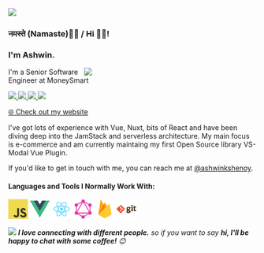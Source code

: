 <img src="https://i.imgur.com/RqQiVoh.png.jpg" width="300px">

### नमस्ते (Namaste)🙏🏻 / Hi 👋🏻! 
### I'm Ashwin.
<img align="right" src="https://media1.giphy.com/media/13HgwGsXF0aiGY/giphy.gif" width="350px" />

I'm a Senior Software Engineer at MoneySmart

<p>
  <a href="https://www.twitter.com/ashwinkshenoy">
    <img src="https://img.shields.io/badge/twitter-%231DA1F2.svg?&style=for-the-badge&logo=twitter&logoColor=white" height=25>
  </a> 
  <a href="https://www.linkedin.com/in/ashwinkshenoy">
    <img src="https://img.shields.io/badge/linkedin-%230077B5.svg?&style=for-the-badge&logo=linkedin&logoColor=white" height=25>
  </a> 
  <a href="https://www.instagram.com/ashwinshenoy/">
    <img src="https://img.shields.io/badge/instagram-%23E4405F.svg?&style=for-the-badge&logo=instagram&logoColor=white" height=25>
  </a> 
  <a href="https://simpletech.xyz/">
    <img src="https://img.shields.io/badge/medium-%2312100E.svg?&style=for-the-badge&logo=medium&logoColor=white" height=25>
  </a>
</p>

<p><a href="https://www.ashwinshenoy.com">🌐 Check out my website</a></p>

I've got lots of experience with Vue, Nuxt, bits of React and have been diving deep into the JamStack and serverless architecture. My main focus is e-commerce and am currently maintaing my first Open Source library VS-Modal Vue Plugin.

If you'd like to get in touch with me, you can reach me at [@ashwinkshenoy](https://twitter.com/ashwinkshenoy).

#### Languages and Tools I Normally Work With:

<code><img height="40" src="https://raw.githubusercontent.com/github/explore/80688e429a7d4ef2fca1e82350fe8e3517d3494d/topics/javascript/javascript.png"></code>
<code><img height="40" src="https://raw.githubusercontent.com/github/explore/80688e429a7d4ef2fca1e82350fe8e3517d3494d/topics/vue/vue.png"></code>
<code><img height="40" src="https://raw.githubusercontent.com/github/explore/80688e429a7d4ef2fca1e82350fe8e3517d3494d/topics/react/react.png"></code>
<code><img height="40" src="https://raw.githubusercontent.com/github/explore/5c058a388828bb5fde0bcafd4bc867b5bb3f26f3/topics/graphql/graphql.png"></code>
<code><img height="40" src="https://raw.githubusercontent.com/github/explore/80688e429a7d4ef2fca1e82350fe8e3517d3494d/topics/firebase/firebase.png"></code>
<code><img height="40" src="https://raw.githubusercontent.com/github/explore/80688e429a7d4ef2fca1e82350fe8e3517d3494d/topics/git/git.png"></code>

<img src="https://media.giphy.com/media/LnQjpWaON8nhr21vNW/giphy.gif" width="60"> <em><b>I love connecting with different people.</b> so if you want to say <b>hi, I'll be happy to chat with some coffee!</b> 😊</em>

